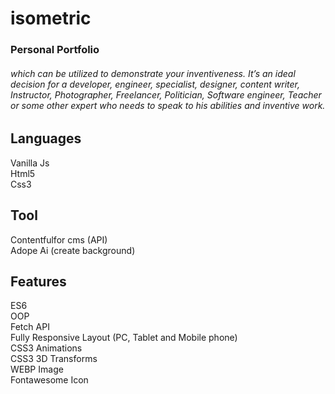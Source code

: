 # isometric
### Personal Portfolio
###### which can be utilized to demonstrate your inventiveness. It’s an ideal decision for a developer, engineer, specialist, designer, content writer, Instructor, Photographer, Freelancer, Politician, Software engineer, Teacher or some other expert who needs to speak to his abilities and inventive work. 

## Languages
Vanilla Js <br>
Html5<br>
Css3

## Tool 
Contentfulfor cms (API)<br>
Adope Ai (create background)

## Features
ES6<br>
OOP<br>
Fetch API <br>
Fully Responsive Layout (PC, Tablet and Mobile phone)<br>
CSS3 Animations<br>
CSS3 3D Transforms<br>
WEBP Image <br>
Fontawesome Icon
